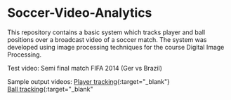 # Soccer-Video-Analytics

This repository contains a basic system which tracks player and ball positions over a broadcast video of a soccer match. The system was developed using image processing techniques for the course Digital Image Processing.

Test video:
Semi final match FIFA 2014 (Ger vs Brazil)

Sample output videos:
[Player tracking](https://youtu.be/kzFvQZBnbis){:target="_blank"} <br/>
[Ball tracking](https://youtu.be/rF0kn_0iPwg){:target="_blank"